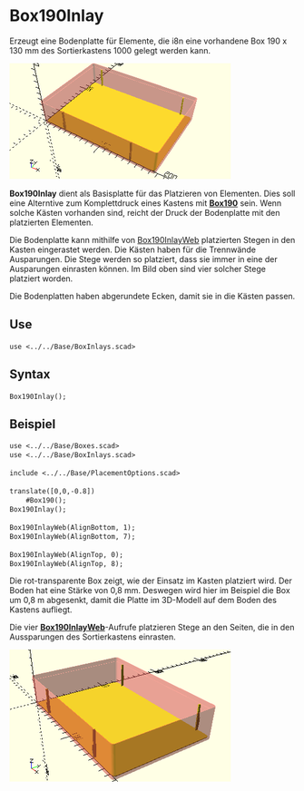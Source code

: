# Box190Inlay

Erzeugt eine Bodenplatte für Elemente, die i8n eine vorhandene Box 190 x 130 mm des Sortierkastens 1000 gelegt werden kann.

![Box190Inlay](../../images/Box190Inlay.png)

__Box190Inlay__ dient als Basisplatte für das Platzieren von Elementen. Dies soll eine Alterntive zum Komplettdruck eines Kastens mit [__Box190__](Box190.md) sein. Wenn solche Kästen vorhanden sind, reicht der Druck der Bodenplatte mit den platzierten Elementen.

Die Bodenplatte kann mithilfe von [Box190InlayWeb](Box190InlayWeb.md) platzierten Stegen in den Kasten eingerastet werden. Die Kästen haben für die Trennwände Ausparungen. Die Stege werden so platziert, dass sie immer in eine der Ausparungen einrasten können. Im Bild oben sind vier solcher Stege platziert worden.

Die Bodenplatten haben abgerundete Ecken, damit sie in die Kästen passen.

## Use
```
use <../../Base/BoxInlays.scad>
```

## Syntax
```
Box190Inlay();
```

## Beispiel
```
use <../../Base/Boxes.scad>
use <../../Base/BoxInlays.scad>

include <../../Base/PlacementOptions.scad>

translate([0,0,-0.8])
    #Box190();
Box190Inlay();

Box190InlayWeb(AlignBottom, 1);
Box190InlayWeb(AlignBottom, 7);

Box190InlayWeb(AlignTop, 0);
Box190InlayWeb(AlignTop, 8);
```

Die rot-transparente Box zeigt, wie der Einsatz im Kasten platziert wird. Der Boden hat eine Stärke von 0,8 mm. Deswegen wird hier im Beispiel die Box um 0,8 m abgesenkt, damit die Platte im 3D-Modell auf dem Boden des Kastens aufliegt.

Die vier [__Box190InlayWeb__](Box190InlayWeb.md)-Aufrufe platzieren Stege an den Seiten, die in den Aussparungen des Sortierkastens einrasten.

![Box190Inlay Beispiel](../../images/Box190Inlay_1.png)
